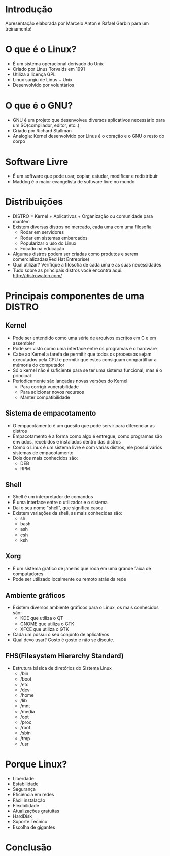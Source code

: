 # Introdução
Apresentação elaborada por Marcelo Anton e Rafael Garbin para um treinamento!

# O que é o Linux?
- É um sistema operacional derivado do Unix
- Criado por Linus Torvalds em 1991
- Utiliza a licença GPL
- Linux surgiu de Linus + Unix
- Desenvolvido por voluntários

# O que é o GNU?
- GNU é um projeto que desenvolveu diversos aplicativos necessário para um SO(compilador, editor, etc..)
- Criado por Richard Stallman
- Analogia: Kernel desenvolvido por Linus é o coração e o GNU o resto do corpo

# Software Livre
- É um software que pode usar, copiar, estudar, modificar e redistribuir
- Maddog é o maior evangelista de software livre no mundo

# Distribuições
- DISTRO = Kernel + Aplicativos + Organização ou comunidade para mantém
- Existem diversas distros no mercado, cada uma com uma filosofia
    - Rodar em servidores
    - Rodar em sistemas embarcados
    - Popularizar o uso do Linux
    - Focado na educação
- Algumas distros podem ser criadas como produtos e serem comercializadas(Red Hat Entreprise)
- Qual utilizar? Verifique a filosofia de cada uma e as suas necessidades
- Tudo sobre as príncipais distros você encontra aqui: http://distrowatch.com/

# Principais componentes de uma DISTRO

## Kernel
- Pode ser entendido como uma série de arquivos escritos em C e em assembler
- Pode ser visto como uma interface entre os programas e o hardware
- Cabe ao Kernel a tarefa de permitir que todos os processos sejam executados pela CPU e permitir que estes consiguam compartilhar a mémoria do computador
- Só o kernel não é suficiente para se ter uma sistema funcional, mas é o principal
- Periodicamente são lançadas novas versões do Kernel
    - Para corrigir vunerabilidade
    - Para adicionar novos recursos
    - Manter compatibilidade

## Sistema de empacotamento
- O empacotamento é um quesito que pode servir para diferenciar as distros
- Empacotamento é a forma como algo é entregue, como programas são enviados, recebidos e instalados dentro das distros
- Como o Linux é um sistema livre e com várias distros, ele possui vários sistemas de empacotamento
- Dois dos mais conhecidos são:
    - DEB
    - RPM

## Shell
- Shell é um interpretador de comandos
- É uma interface entre o utilizador e o sistema
- Dai o seu nome "shell", que significa casca
- Existem variações da shell, as mais conhecidas são:
    - sh
    - bash
    - ash
    - csh
    - ksh

## Xorg
- É um sistema gráfico de janelas que roda em uma grande faixa de computadores
- Pode ser utilizado localmente ou remoto atrás da rede

## Ambiente gráficos
- Existem diversos ambiente gráficos para o Linux, os mais conhecidos são:
    - KDE que utiliza o QT
    - GNOME que utiliza o GTK
    - XFCE que utiliza o GTK
- Cada um possui o seu conjunto de aplicativos
- Qual devo usar? Gosto é gosto e não se discute.

## FHS(Filesystem Hierarchy Standard)
- Estrutura básica de diretórios do Sistema Linux
  - /bin 
  - /boot
  - /etc
  - /dev
  - /home
  - /lib
  - /mnt
  - /media
  - /opt
  - /proc
  - /root
  - /sbin
  - /tmp
  - /usr

# Porque Linux?

- Liberdade
- Estabilidade
- Segurança
- Eficiência em redes
- Fácil instalação
- Flexibilidade
- Atualizações gratuitas
- HardDisk
- Suporte Técnico
- Escolha de gigantes

# Conclusão


